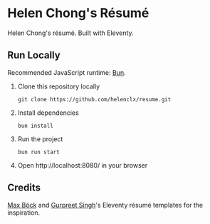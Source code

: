 # Helen Chong's Résumé

Helen Chong's résumé. Built with Eleventy.

## Run Locally
Recommended JavaScript runtime: [Bun](https://bun.sh).

1. Clone this repository locally
    ```
    git clone https://github.com/helenclx/resume.git
    ```
1. Install dependencies
    ```
    bun install
    ```
1. Run the project
    ```
    bun run start
    ```
1. Open http://localhost:8080/ in your browser

## Credits

[Max Böck](https://github.com/maxboeck/resume) and [Gurpreet Singh](https://github.com/learnwithgurpreet/11ty-resume-template)'s Eleventy résumé templates for the inspiration.